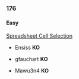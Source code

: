 ### 176

#### Easy

[Spreadsheet Cell Selection](http://www.reddit.com/r/dailyprogrammer/comments/2dvc81/8182014_challenge_176_easy_spreadsheet_developer/)

* Ensiss **KO**

* gfauchart **KO**

* Mawu3n4 **KO**
